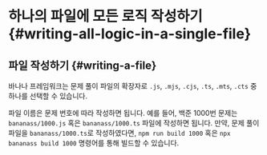 # 하나의 파일에 모든 로직 작성하기 {#writing-all-logic-in-a-single-file}

<!-- @include: @/shared/wip.ko.md -->

## 파일 작성하기 {#writing-a-file}

바나나 프레임워크는 문제 풀이 파일의 확장자로 `.js`, `.mjs`, `.cjs`, `.ts`, `.mts`, `.cts` 중 하나를 선택할 수 있습니다.

파일 이름은 문제 번호에 따라 작성하면 됩니다. 예를 들어, 백준 1000번 문제는 `bananass/1000.js` 혹은 `bananass/1000.ts` 파일에 작성하면 됩니다. 만약, 문제 풀이 파일을 `bananass/1000.ts`로 작성하였다면, `npm run build 1000` 혹은 `npx bananass build 1000` 명령어를 통해 빌드할 수 있습니다.
